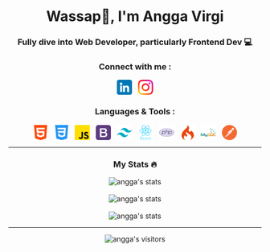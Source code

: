 <h1 align="center">Wassap🤟, I'm Angga Virgi</h1>
<h3 align="center">Fully dive into Web Developer, particularly Frontend Dev 💻</h3>
<h3 align="center">Connect with me :</h3>
<p align="center">
  <a href="https://www.linkedin.com/in/dwianggavirgi/" target="blank"><img align="center" src="./img/linkedin.png" alt="linkedin" width="30" height="30" /></a>
  &nbsp;
  <a href="https://www.instagram.com/" target="blank"><img align="center" src="./img/instagram.png" alt="instagram" width="30" height="30" /></a>
</p>

<h3 align="center">Languages & Tools :</h3>
<p align="center">
  <a href="https://developer.mozilla.org/en-US/docs/Web/HTML" target="blank"><img align="center" src="./img/html.png" alt="html" width="30" height="30" /></a>
  &nbsp;
  <a href="https://developer.mozilla.org/en-US/docs/Web/CSS" target="blank"><img align="center" src="./img/css.png" alt="css" width="30" height="30" /></a>
  &nbsp;
  <a href="https://developer.mozilla.org/en-US/docs/Web/JavaScript" target="blank"><img align="center" src="./img/js.png" alt="js" width="30" height="30" /></a>
  &nbsp;
  <a href="https://getbootstrap.com/" target="blank"><img align="center" src="./img/bootstrap.png" alt="bootstrap" width="30" height="30" /></a>
  &nbsp;
  <a href="https://tailwindcss.com/" target="blank"><img align="center" src="./img/tailwind.png" alt="tailwind" width="30" height="30" /></a>
  &nbsp;
  <a href="https://react.dev/" target="blank"><img align="center" src="./img/react.png" alt="react" width="30" height="30" /></a>
  &nbsp;
  <a href="https://www.php.net/" target="blank"><img align="center" src="./img/php.png" alt="php" width="30" height="30" /></a>
  &nbsp;
  <a href="https://www.codeigniter.com/" target="blank"><img align="center" src="./img/ci.png" alt="ci" width="30" height="30" /></a>
  &nbsp;
  <a href="https://www.mysql.com/" target="blank"><img align="center" src="./img/mysql.png" alt="mysql" width="30" height="30" /></a>
  &nbsp;
  <a href="https://www.postman.com/" target="blank"><img align="center" src="./img/postman.png" alt="postman" width="30" height="30" /></a>
</p>

---

<h3 align="center">My Stats 🔥</h3>

<div align="center">
  <img src="https://github-readme-stats.vercel.app/api?username=anggavirgi&show_icons=true&theme=radical" alt="angga's stats" />
  <br/><br/>
  <img src="https://streak-stats.demolab.com?user=anggavirgi&theme=radical" alt="angga's stats" />
  <br/><br/>
  <img src="https://github-readme-stats.vercel.app/api/top-langs/?username=anggavirgi&layout=compact&theme=ayu-mirage" alt="angga's stats" />
</div>

---

<div align="center">
  <img src="https://komarev.com/ghpvc/?username=your-github-username&style=for-the-badge" alt="angga's visitors" />
</div>



